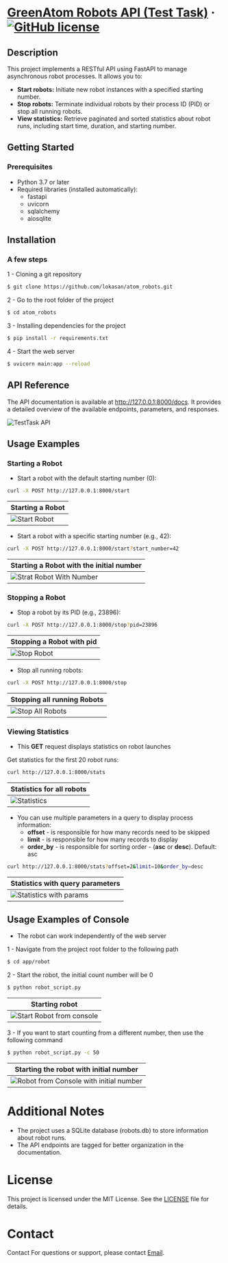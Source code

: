 # [GreenAtom Robots API (Test Task)](https://github.com/lokasan/atom_robots) &middot; [![GitHub license](https://img.shields.io/badge/license-MIT-blue.svg)](https://github.com/lokasan/atom_robots/blob/master/LICENSE)

## Description

This project implements a RESTful API using FastAPI to manage asynchronous robot processes. It allows you to:

* **Start robots:** Initiate new robot instances with a specified starting number.
* **Stop robots:** Terminate individual robots by their process ID (PID) or stop all running robots. 
* **View statistics:** Retrieve paginated and sorted statistics about robot runs, including start time, duration, and starting number.

## Getting Started

### Prerequisites

* Python 3.7 or later
* Required libraries (installed automatically):
    * fastapi
    * uvicorn
    * sqlalchemy
    * aiosqlite

## Installation
### A few steps
1 - Cloning a git repository
```bash
$ git clone https://github.com/lokasan/atom_robots.git
```
2 - Go to the root folder of the project
```bash
$ cd atom_robots
```
3 - Installing dependencies for the project
```bash
$ pip install -r requirements.txt
```
4 - Start the web server
```bash
$ uvicorn main:app --reload
```

## API Reference
The API documentation is available at http://127.0.0.1:8000/docs. It provides a detailed overview of the available endpoints, parameters, and responses.

![TestTask API](https://downloader.disk.yandex.ru/preview/51b79d858b2a11bfbff04267cf1a6052ac1d6ea8881d8bce61980655d6ef620b/6610588b/Tn8cqT6OKWjUfW7Yoi0PhkTb_GbGRX8cFujzmy4MxO7gOtTV9glMpTNWd0KUyYncPV2Nn7Xu7q88JrHhfuGkLg%3D%3D?uid=0&filename=greenatom_testtask_doc.JPG&disposition=inline&hash=&limit=0&content_type=image%2Fjpeg&owner_uid=0&tknv=v2&size=2048x2048)

## Usage Examples

### Starting a Robot
* Start a robot with the default starting number (0):
```bash
curl -X POST http://127.0.0.1:8000/start
```
|Starting a Robot                                                                                                                                                                                              |
|----------------------------------------------------------------------------------------------------------------------------------------------------------------------------------------------|
| ![Start Robot](https://media.giphy.com/media/v1.Y2lkPTc5MGI3NjExYnB2OGY3ODcxY2lydnl3cWVnZjQ3YzZrOXpoemtqYWtqODVqbmJ3NiZlcD12MV9pbnRlcm5hbF9naWZfYnlfaWQmY3Q9Zw/t2KGnX9X6yVJrSISvV/giphy.gif) |
* Start a robot with a specific starting number (e.g., 42):
```bash
curl -X POST http://127.0.0.1:8000/start?start_number=42
```
| Starting a Robot with the initial number                                                                                                                                                                 |
|----------------------------------------------------------------------------------------------------------------------------------------------------------------------------------------------------------|
| ![Strat Robot With Number](https://media.giphy.com/media/v1.Y2lkPTc5MGI3NjExOWZqcGdqMGcxeTNiY3hseGZ2OWZiM2l1aHhtb2NwdWs5bHNuZTJqdSZlcD12MV9pbnRlcm5hbF9naWZfYnlfaWQmY3Q9Zw/a8boC9yUjnB6v2GWB4/giphy.gif) |
### Stopping a Robot
* Stop a robot by its PID (e.g., 23896):
```bash
curl -X POST http://127.0.0.1:8000/stop?pid=23896
```
| Stopping a Robot with pid                                                                                                                                                          |
|--------------------------------------------------------------------------------------------------------------------------------------------------------------------------------------------|
| ![Stop Robot](https://media.giphy.com/media/v1.Y2lkPTc5MGI3NjExbXVoMzExemgwZm1xYWYyOXNlMHd4MHRnYm1qd3FhaHA4bXpyaHZtaCZlcD12MV9pbnRlcm5hbF9naWZfYnlfaWQmY3Q9Zw/RgF8tyh10ogIqj0rZd/giphy.gif) |
* Stop all running robots:
```bash
curl -X POST http://127.0.0.1:8000/stop
```
| Stopping all running Robots                                                                                                                                                                      |
|--------------------------------------------------------------------------------------------------------------------------------------------------------------------------------------------------|
| ![Stop All Robots](https://media.giphy.com/media/v1.Y2lkPTc5MGI3NjExZWE5N2Y2cDM3a2p4NXplb240bnVka3djaGhrd2lkOGY3OTRieTJudiZlcD12MV9pbnRlcm5hbF9naWZfYnlfaWQmY3Q9Zw/717hFnBJvIZfihrYe0/giphy.gif) |
### Viewing Statistics
* This **GET** request displays statistics on robot launches

Get statistics for the first 20 robot runs:
```bash
curl http://127.0.0.1:8000/stats
```
| Statistics for all robots                                                                                                                                                                                                                                                                                                                                                 |
|------------------------------------------------------------------------------------------------------------------------------------------------------------------------------------------------------------------------------------------------------------------------------------------------------------------------------------------------------------|
| ![Statistics](https://downloader.disk.yandex.ru/preview/866972061231938784be1fd80f1810d141660363a0fe3600473893117b6ea6af/661157c7/wUcBXhTZiOr3hg8TBmCGVwAFvZnkOy6T-TBRz6XYy4zXjAoOAtEpA4ruHXstCQ68fBS1we4Z_FP5FZlE4LDSKw%3D%3D?uid=0&filename=all_stats.JPG&disposition=inline&hash=&limit=0&content_type=image%2Fjpeg&owner_uid=0&tknv=v2&size=2048x2048) |
* You can use multiple parameters in a query to display process information: 
  * **offset** - is responsible for how many records need to be skipped
  * **limit** - is responsible for how many records to display
  * **order_by** - is responsible for sorting order - (**asc** or **desc**). Default: asc 
```bash
curl http://127.0.0.1:8000/stats?offset=2&limit=10&order_by=desc
```
| Statistics with query parameters                                                                                                                                                                        |
|---------------------------------------------------------------------------------------------------------------------------------------------------------------------------------------------------------|
| ![Statistics with params](https://media.giphy.com/media/v1.Y2lkPTc5MGI3NjExejN5MTVyYXVmaHA1enoycjk5MnpoMzVwaHBianU2MWVtMjFqMWNyeCZlcD12MV9pbnRlcm5hbF9naWZfYnlfaWQmY3Q9Zw/9gfxWD3f4f7xzD1mXo/giphy.gif) |
## Usage Examples of Console
* The robot can work independently of the web server

1 - Navigate from the project root folder to the following path
```bash
$ cd app/robot
```
2 - Start the robot, the initial count number will be 0
```bash
$ python robot_script.py
```
| Starting robot                                                                                                                                                                                                                                                                                                                                          |
|---------------------------------------------------------------------------------------------------------------------------------------------------------------------------------------------------------------------------------------------------------------------------------------------------------------------------------------------------------|
| ![Start Robot from console](https://downloader.disk.yandex.ru/preview/1ad12ba80d5dd2bd36e170bab985ee648ff410f932880949e04032b8cfb57b2d/66105456/hY_5cPhDsuLUQO-Ra7FOjqLh9rBwBWciGSODJKeB18QZnrdVq61F52kzKSqqsJny9BOgFTqvBh94tr9usbN5DA%3D%3D?uid=0&filename=console_start.JPG&disposition=inline&hash=&limit=0&content_type=image%2Fjpeg&owner_uid=0&tknv=v2&size=2048x2048) |
3 - If you want to start counting from a different number, then use the following command
```bash
$ python robot_script.py -c 50
```
| Starting the robot with initial number                                                                                                                                                                                                                                                                                                                                                             |
|----------------------------------------------------------------------------------------------------------------------------------------------------------------------------------------------------------------------------------------------------------------------------------------------------------------------------------------------------------------------------------------------------|
| ![Robot from Console with initial number](https://downloader.disk.yandex.ru/preview/7c2c377c4f39e55758739a52f68fb7dafbde60b5867aba3c456bb28cf8bd3ede/66115763/q0815BD9jXCiYtXFXv5QCT6nuzgPWShNCxtrbx2bFcdlKLSOSAQoHxXXwTzC8CKOYkGsi-pfcVJ9bnD3Ql0cqQ%3D%3D?uid=0&filename=console_start_initial.JPG&disposition=inline&hash=&limit=0&content_type=image%2Fjpeg&owner_uid=0&tknv=v2&size=2048x2048) |
# Additional Notes
* The project uses a SQLite database (robots.db) to store information about robot runs.
* The API endpoints are tagged for better organization in the documentation.

# License
This project is licensed under the MIT License. See the [LICENSE](https://github.com/lokasan/atom_robots/blob/master/LICENSE) file for details.

# Contact
Contact
For questions or support, please contact [Email](mailto:borisostroumov@gmail.com).